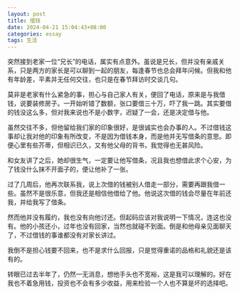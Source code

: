 ```yaml
---
layout: post
title: 借钱
date: 2024-04-21 15:04:43+08:00
categories: essay
tags: 生活
---
```


突然接到老家一位“兄长”的电话，属实有点意外。虽说是兄长，但并没有亲戚关系，只是两方的家长是可以聊到一起的朋友，每逢春节也总会拜年问候。但我和他有年龄差，平素并无任何交往，也只是在春节拜访时交谈几句。

莫非是老家有什么紧急的事，担心与自己家人有关，便回了电话，原来是与我借钱，说要装修房子。一开始听错了数额，张口要借三十万，吓了我一跳。其实要借的钱没这么多，但对我来说也不是小数字，迟疑了一会，还是决定借与他。

虽然交往不多，但他留给我们家的印象很好，是很诚实也会办事的人。不过借钱这事却让我对他的印象有所改变，不是因为借钱本身，而是他并无写借条的意思。即便心里有些芥蒂，但相识已久，又有他父母的背书，我觉得也无甚风险。

和女友讲了之后，她却很生气，一定要让他写借条，况且我也想借此求个心安，为了钱没什么抹不开面子的，便让他补了一张。

过了几周后，他再次联系我，说上次借的钱被别人借走一部分，需要再跟我借一些。虽然不是很乐意，但我还是相信他借给了他。他说这次借的钱会尽量在年前还我，并给我写了借条。

然而他并没有履约，我也没有向他讨还。但起码应该对我说明一下情况，连这也没有。他的小孩还小，过年也没有回家，当然也就碰不到面。倒是和他母亲见面聊天了，不过借钱的事谁都没有对家长讲过。

我倒不是担心钱要不回来，也不是求什么回报，只是觉得重诺的品格和礼貌还是该有的。

转眼已过去半年了，仍然一无消息，想他手头也不宽裕，这是我可以理解的。好在我也不着急用钱，投资也不会有多少收益，用来检验一个人也不算是坏的选择吧。
